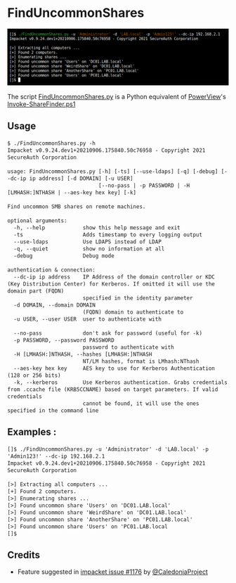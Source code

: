 # FindUncommonShares

![](.github/example.png)

The script [FindUncommonShares.py](https://github.com/p0dalirius/FindUncommonShares/FindUncommonShares.py) is a Python equivalent of [PowerView](https://github.com/darkoperator/Veil-PowerView/)'s [Invoke-ShareFinder.ps1](https://github.com/darkoperator/Veil-PowerView/blob/master/PowerView/functions/Invoke-ShareFinder.ps1)

## Usage

```              
$ ./FindUncommonShares.py -h                                                                  
Impacket v0.9.24.dev1+20210906.175840.50c76958 - Copyright 2021 SecureAuth Corporation

usage: FindUncommonShares.py [-h] [-ts] [--use-ldaps] [-q] [-debug] [--dc-ip ip address] [-d DOMAIN] [-u USER]
                             [--no-pass | -p PASSWORD | -H [LMHASH:]NTHASH | --aes-key hex key] [-k]

Find uncommon SMB shares on remote machines.

optional arguments:
  -h, --help            show this help message and exit
  -ts                   Adds timestamp to every logging output
  --use-ldaps           Use LDAPS instead of LDAP
  -q, --quiet           show no information at all
  -debug                Debug mode

authentication & connection:
  --dc-ip ip address    IP Address of the domain controller or KDC (Key Distribution Center) for Kerberos. If omitted it will use the domain part (FQDN)
                        specified in the identity parameter
  -d DOMAIN, --domain DOMAIN
                        (FQDN) domain to authenticate to
  -u USER, --user USER  user to authenticate with

  --no-pass             don't ask for password (useful for -k)
  -p PASSWORD, --password PASSWORD
                        password to authenticate with
  -H [LMHASH:]NTHASH, --hashes [LMHASH:]NTHASH
                        NT/LM hashes, format is LMhash:NThash
  --aes-key hex key     AES key to use for Kerberos Authentication (128 or 256 bits)
  -k, --kerberos        Use Kerberos authentication. Grabs credentials from .ccache file (KRB5CCNAME) based on target parameters. If valid credentials
                        cannot be found, it will use the ones specified in the command line                        
```

## Examples :

```
[]$ ./FindUncommonShares.py -u 'Administrator' -d 'LAB.local' -p 'Admin123!' --dc-ip 192.168.2.1
Impacket v0.9.24.dev1+20210906.175840.50c76958 - Copyright 2021 SecureAuth Corporation

[>] Extracting all computers ...
[+] Found 2 computers.
[>] Enumerating shares ...
[>] Found uncommon share 'Users' on 'DC01.LAB.local'
[>] Found uncommon share 'WeirdShare' on 'DC01.LAB.local'
[>] Found uncommon share 'AnotherShare' on 'PC01.LAB.local'
[>] Found uncommon share 'Users' on 'PC01.LAB.local
[]$
```

## Credits

 - Feature suggested in [impacket issue #1176](https://github.com/SecureAuthCorp/impacket/issues/1176) by [@CaledoniaProject](https://github.com/CaledoniaProject)
